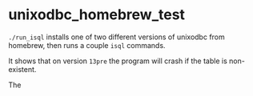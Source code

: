 # unixodbc_homebrew_test

`./run_isql` installs one of two different versions of unixodbc from homebrew, then runs a couple `isql` commands.

It shows that on version `13pre` the program will crash if the table is non-existent.

The 
